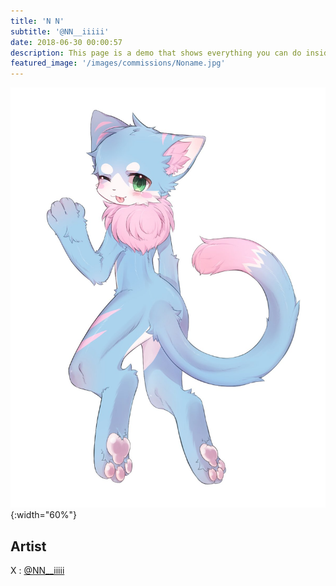 ```yaml
---
title: 'N N'
subtitle: '@NN__iiiii'
date: 2018-06-30 00:00:57
description: This page is a demo that shows everything you can do inside portfolio and blog posts.
featured_image: '/images/commissions/Noname.jpg'
---
```


![](/images/commissions/Noname.jpg){:width="60%"}

## Artist

X : [@NN__iiiii](https://twitter.com/NN__iiiii)
